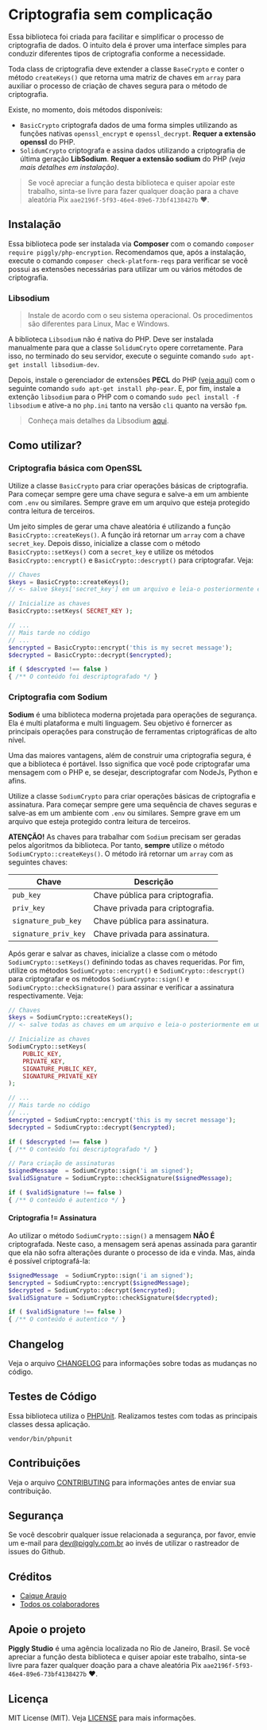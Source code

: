 # Criptografia sem complicação

Essa biblioteca foi criada para facilitar e simplificar o processo de criptografia de dados. O intuito dela é prover uma interface simples para conduzir diferentes tipos de criptografia conforme a necessidade.

Toda class de criptografia deve extender a classe `BaseCrypto` e conter o método `createKeys()` que retorna uma matriz de chaves em `array` para auxiliar o processo de criação de chaves segura para o método de criptografia.

Existe, no momento, dois métodos disponíveis:

* `BasicCrypto` criptografa dados de uma forma simples utilizando as funções nativas `openssl_encrypt` e `openssl_decrypt`. **Requer a extensão openssl** do PHP.
* `SolidumCrypto` criptografa e assina dados utilizando a criptografia de última geração **LibSodium**. **Requer a extensão sodium** do PHP *(veja mais detalhes em instalação)*.

> Se você apreciar a função desta biblioteca e quiser apoiar este trabalho, sinta-se livre para fazer qualquer doação para a chave aleatória Pix `aae2196f-5f93-46e4-89e6-73bf4138427b` ❤.

## Instalação

Essa biblioteca pode ser instalada via **Composer** com o comando `composer require piggly/php-encryption`. Recomendamos que, após a instalação, execute o comando `composer check-platform-reqs` para verificar se você possui as extensões necessárias para utilizar um ou vários métodos de criptografia.

### Libsodium

> Instale de acordo com o seu sistema operacional. Os procedimentos são diferentes para Linux, Mac e Windows.

A biblioteca `Libsodium` não é nativa do PHP. Deve ser instalada manualmente para que a classe `SolidumCryto` opere corretamente. Para isso, no terminado do seu servidor, execute o seguinte comando `sudo apt-get install libsodium-dev`.

Depois, instale o gerenciador de extensões **PECL** do PHP ([veja aqui](https://www.php.net/manual/pt_BR/install.pecl.php)) com o seguinte comando `sudo apt-get install php-pear`. E, por fim, instale a extenção `libsodium` para o PHP com o comando `sudo pecl install -f libsodium` e ative-a no `php.ini` tanto na versão `cli` quanto na versão `fpm`.

> Conheça mais detalhes da Libsodium [aqui](https://github.com/jedisct1/libsodium-php).

## Como utilizar?

### Criptografia básica com OpenSSL

Utilize a classe `BasicCrypto` para criar operações básicas de criptografia. Para começar sempre gere uma chave segura e salve-a em um ambiente com `.env` ou similares. Sempre grave em um arquivo que esteja protegido contra leitura de terceiros.

Um jeito simples de gerar uma chave aleatória é utilizando a função `BasicCrypto::createKeys()`. A função irá retornar um `array` com a chave `secret_key`. Depois disso, inicialize a classe com o método `BasicCrypto::setKeys()` com a `secret_key` e utilize os métodos `BasicCrypto::encrypt()` e `BasicCrypto::descrypt()` para criptografar. Veja:

```php
// Chaves
$keys = BasicCrypto::createKeys();
// <- salve $keys['secret_key'] em um arquivo e leia-o posteriormente em uma constante, ambiente ou afins...

// Inicialize as chaves
BasicCrypto::setKeys( SECRET_KEY );

// ...
// Mais tarde no código
// ...
$encrypted = BasicCrypto::encrypt('this is my secret message');
$decrypted = BasicCrypto::decrypt($encrypted);

if ( $descrypted !== false )
{ /** O conteúdo foi descriptografado */ }
```

### Criptografia com Sodium

**Sodium** é uma biblioteca moderna projetada para operações de segurança. Ela é multi plataforma e multi linguagem. Seu objetivo é fornercer as principais operações para construção de ferramentas criptográficas de alto nível.

Uma das maiores vantagens, além de construir uma criptografia segura, é que a biblioteca é portável. Isso significa que você pode criptografar uma mensagem com o PHP e, se desejar, descriptografar com NodeJs, Python e afins.

Utilize a classe `SodiumCrypto` para criar operações básicas de criptografia e assinatura. Para começar sempre gere uma sequência de chaves seguras e salve-as em um ambiente com `.env` ou similares. Sempre grave em um arquivo que esteja protegido contra leitura de terceiros.

**ATENÇÃO!** As chaves para trabalhar com `Sodium` precisam ser geradas pelos algoritmos da biblioteca. Por tanto, **sempre** utilize o método `SodiumCrypto::createKeys()`. O método irá retornar um `array` com as seguintes chaves:

Chave | Descrição
--- | ---
`pub_key` | Chave pública para criptografia.
`priv_key` | Chave privada para criptografia.
`signature_pub_key` | Chave pública para assinatura.
`signature_priv_key` | Chave privada para assinatura.

Após gerar e salvar as chaves, inicialize a classe com o método `SodiumCrypto::setKeys()` definindo todas as chaves requeridas. Por fim, utilize os métodos `SodiumCrypto::encrypt()` e `SodiumCrypto::descrypt()` para criptografar e os métodos `SodiumCrypto::sign()` e `SodiumCrypto::checkSignature()` para assinar e verificar a assinatura respectivamente. Veja:

```php
// Chaves
$keys = SodiumCrypto::createKeys();
// <- salve todas as chaves em um arquivo e leia-o posteriormente em uma constante, ambiente ou afins...

// Inicialize as chaves
SodiumCrypto::setKeys( 
	PUBLIC_KEY,
	PRIVATE_KEY,
	SIGNATURE_PUBLIC_KEY,
	SIGNATURE_PRIVATE_KEY 
);

// ...
// Mais tarde no código
// ...
$encrypted = SodiumCrypto::encrypt('this is my secret message');
$decrypted = SodiumCrypto::decrypt($encrypted);

if ( $descrypted !== false )
{ /** O conteúdo foi descriptografado */ }

// Para criação de assinaturas
$signedMessage  = SodiumCrypto::sign('i am signed');
$validSignature = SodiumCrypto::checkSignature($signedMessage);

if ( $validSignature !== false )
{ /** O conteúdo é autentico */ }
```

#### Criptografia != Assinatura

Ao utilizar o método `SodiumCrypto::sign()` a mensagem **NÃO É** criptografada. Neste caso, a mensagem será apenas assinada para garantir que ela não sofra alterações durante o processo de ida e vinda. Mas, ainda é possível criptografá-la:

```php
$signedMessage  = SodiumCrypto::sign('i am signed');
$encrypted = SodiumCrypto::encrypt($signedMessage);
$decrypted = SodiumCrypto::decrypt($encrypted);
$validSignature = SodiumCrypto::checkSignature($decrypted);

if ( $validSignature !== false )
{ /** O conteúdo é autentico */ }
```

## Changelog

Veja o arquivo [CHANGELOG](CHANGELOG.md) para informações sobre todas as mudanças no código.

## Testes de Código

Essa biblioteca utiliza o [PHPUnit](https://phpunit.de/). Realizamos testes com todas as principais classes dessa aplicação.

```
vendor/bin/phpunit
```

## Contribuições

Veja o arquivo [CONTRIBUTING](CONTRIBUTING.md) para informações antes de enviar sua contribuição.

## Segurança

Se você descobrir qualquer issue relacionada a segurança, por favor, envie um e-mail para [dev@piggly.com.br](mailto:dev@piggly.com.br) ao invés de utilizar o rastreador de issues do Github.

## Créditos

- [Caique Araujo](https://github.com/caiquearaujo)
- [Todos os colaboradores](../../contributors)

## Apoie o projeto

**Piggly Studio** é uma agência localizada no Rio de Janeiro, Brasil. Se você apreciar a função desta biblioteca e quiser apoiar este trabalho, sinta-se livre para fazer qualquer doação para a chave aleatória Pix `aae2196f-5f93-46e4-89e6-73bf4138427b` ❤.

## Licença

MIT License (MIT). Veja [LICENSE](LICENSE) para mais informações.